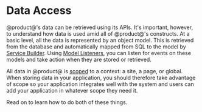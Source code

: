# Data Access 

@product@'s data can be retrieved using its APIs. It's important, however, to 
understand how data is used amid all of @product@'s constructs. At a basic 
level, all the data is represented by an object model. This is retrieved from 
the database and automatically mapped from SQL to the model by 
[Service Builder](/develop/tutorials/-/knowledge_base/7-0/service-builder). 
Using 
[Model Listeners](/develop/tutorials/-/knowledge_base/7-0/model-listeners), 
you can listen for events on these models and take action when they are stored 
or retrieved. 

All data in @product@ is 
[scoped](/develop/tutorials/-/knowledge_base/7-0/data-scopes) 
to a context: a site, a page, or global. When storing data in your application, 
you should therefore take advantage of scope so your application integrates 
well with the system and users can add your application in whatever scope they 
need it. 

Read on to learn how to do both of these things. 
